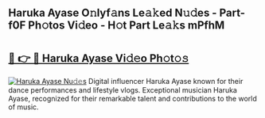 ## Haruka Ayase O𝚗lyf𝚊ns Le𝚊𝚔ed N𝚞𝚍es - Part-f0F Ph𝚘tos Vi𝚍eo - H𝚘t Part Le𝚊𝚔s mPfhM

# <h2><a href="http://hf77hxd.feru.top/?c=Haruka+Ayase">🔗 👉 🔴 Haruka Ayase Vi𝚍𝚎o Ph𝚘t𝚘𝚜</a></h2>

[![Haruka Ayase Nu𝚍𝚎s](https://i.imgur.com/0TWrTi3.gif)](http://hf77hxd.feru.top/?c=Haruka+Ayase)
Digital influencer Haruka Ayase known for their dance performances and lifestyle vlogs. Exceptional musician Haruka Ayase, recognized for their remarkable talent and contributions to the world of music. 
